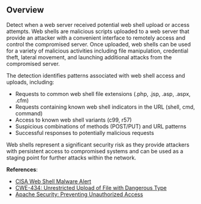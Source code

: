 ## Overview

Detect when a web server received potential web shell upload or access attempts. Web shells are malicious scripts uploaded to a web server that provide an attacker with a convenient interface to remotely access and control the compromised server. Once uploaded, web shells can be used for a variety of malicious activities including file manipulation, credential theft, lateral movement, and launching additional attacks from the compromised server.

The detection identifies patterns associated with web shell access and uploads, including:
- Requests to common web shell file extensions (.php, .jsp, .asp, .aspx, .cfm)
- Requests containing known web shell indicators in the URL (shell, cmd, command)
- Access to known web shell variants (c99, r57)
- Suspicious combinations of methods (POST/PUT) and URL patterns
- Successful responses to potentially malicious requests

Web shells represent a significant security risk as they provide attackers with persistent access to compromised systems and can be used as a staging point for further attacks within the network.

**References**:
- [CISA Web Shell Malware Alert](https://www.cisa.gov/news-events/alerts/2021/04/15/nsa-cisa-joint-advisory-detecting-and-preventing-web-shell-malware)
- [CWE-434: Unrestricted Upload of File with Dangerous Type](https://cwe.mitre.org/data/definitions/434.html)
- [Apache Security: Preventing Unauthorized Access](https://httpd.apache.org/docs/2.4/misc/security_tips.html#serverroot) 